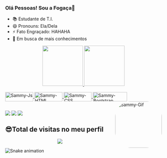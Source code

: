### Olá Pessoas! Sou a Fogaça👻


- 📚 Estudante de T.I.
- 😄 Pronouns: Ela/Dela
- ⚡ Fato Engraçado: HAHAHA
- 📕 Em busca de mais conhecimentos

<div align="center">
  <a href="https://github.com/sammyfogaca">
  <img height="130em" src="https://github-readme-stats.vercel.app/api?username=sammyfogaca&show_icons=true&theme=radical&include_all_commits=true&count_private=true"/>
  <img height="130em" src="https://github-readme-stats.vercel.app/api/top-langs/?username=sammyfogaca&layout=compact&langs_count=7&theme=radical"/>
</div>

<div style="display: inline_block"><br>
  <img align="center" alt="Sammy-Js" height="30" width="90" src="https://img.shields.io/badge/JavaScript-F7DF1E?style=for-the-badge&logo=javascript&logoColor=black">             <img align="center" alt="Sammy-HTML" height="30" width="90" src="https://img.shields.io/badge/HTML5-E34F26?style=for-the-badge&logo=html5&logoColor=white">
  <img align="center" alt="Sammy-CSS" height="30" width="90" src="https://img.shields.io/badge/CSS3-1572B6?style=for-the-badge&logo=css3&logoColor=white">
  <img align="center" alt="Sammy-Bootstrap" height="30" width="110" src="https://img.shields.io/badge/Bootstrap-563D7C?style=for-the-badge&logo=bootstrap&logoColor=white">  
  <img align="right" alt="Sammy-Gif" height="150" style="border-radius:50px;" src="https://media.discordapp.net/attachments/946102812872413265/946556517434408980/Design_sem_nome_3.gif?width=390&height=390">
</div>
  
  ##
  
   <div>   
  <a href="https://instagram.com/sammy_fogaca" target="_blank"><img src="https://img.shields.io/badge/-Instagram-%23E4405F?style=for-the-badge&logo=instagram&logoColor=white" target="_blank"></a>
  <a href = "mailto:samaradossantos12@gmail.com"><img src="https://img.shields.io/badge/-Gmail-%23333?style=for-the-badge&logo=gmail&logoColor=white" target="_blank"></a>
  <a href="https://www.linkedin.com/in/samara-foga%C3%A7a-5857ab227" target="_blank"><img src="https://img.shields.io/badge/-LinkedIn-%230077B5?style=for-the-badge&logo=linkedin&logoColor=white" target="_blank"></a>    
    </div>
  
 

##  😎Total de visitas no meu perfil  <br>
  
 <p align="center"> 
   <img alingn="center" src="https://profile-counter.glitch.me/Sammyfogaca/count.svg" />
 </p>
 
 ![Snake animation](https://github.com/sammyfogaca/sammyfogaca/blob/output/github-contribution-grid-snake.svg)
